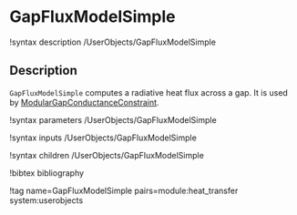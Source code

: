 # GapFluxModelSimple

!syntax description /UserObjects/GapFluxModelSimple

## Description

`GapFluxModelSimple` computes a radiative heat flux across a gap. It is used by
[ModularGapConductanceConstraint](ModularGapConductanceConstraint.md).

!syntax parameters /UserObjects/GapFluxModelSimple

!syntax inputs /UserObjects/GapFluxModelSimple

!syntax children /UserObjects/GapFluxModelSimple

!bibtex bibliography

!tag name=GapFluxModelSimple pairs=module:heat_transfer system:userobjects
